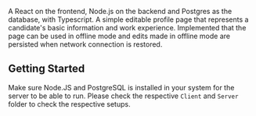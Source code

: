 A React on the frontend, Node.js on the backend and Postgres as the database, with Typescript.
A simple editable profile page that represents a candidate's basic information and work experience.
Implemented that the page can be used in offline mode and edits made in offline mode are persisted when network connection is restored.

## Getting Started

Make sure Node.JS and PostgreSQL is installed in your system for the server to be able to run.
Please check the respective `Client` and `Server` folder to check the respective setups.
